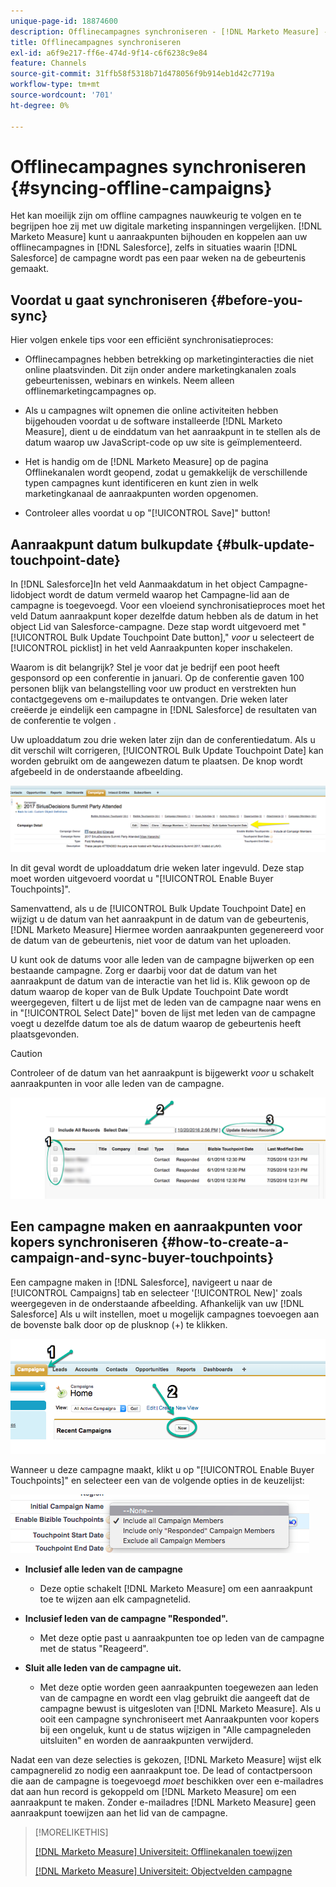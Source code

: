```yaml
---
unique-page-id: 18874600
description: Offlinecampagnes synchroniseren - [!DNL Marketo Measure] - Productdocumentatie
title: Offlinecampagnes synchroniseren
exl-id: a6f9e217-ff6e-474d-9f14-c6f6238c9e84
feature: Channels
source-git-commit: 31ffb58f5318b71d478056f9b914eb1d42c7719a
workflow-type: tm+mt
source-wordcount: '701'
ht-degree: 0%

---
```


# Offlinecampagnes synchroniseren {#syncing-offline-campaigns}

Het kan moeilijk zijn om offline campagnes nauwkeurig te volgen en te begrijpen hoe zij met uw digitale marketing inspanningen vergelijken. [!DNL Marketo Measure] kunt u aanraakpunten bijhouden en koppelen aan uw offlinecampagnes in [!DNL Salesforce], zelfs in situaties waarin [!DNL Salesforce] de campagne wordt pas een paar weken na de gebeurtenis gemaakt.

## Voordat u gaat synchroniseren {#before-you-sync}

Hier volgen enkele tips voor een efficiënt synchronisatieproces:

* Offlinecampagnes hebben betrekking op marketinginteracties die niet online plaatsvinden. Dit zijn onder andere marketingkanalen zoals gebeurtenissen, webinars en winkels. Neem alleen offlinemarketingcampagnes op.
* Als u campagnes wilt opnemen die online activiteiten hebben bijgehouden voordat u de software installeerde [!DNL Marketo Measure], dient u de einddatum van het aanraakpunt in te stellen als de datum waarop uw JavaScript-code op uw site is geïmplementeerd.
* Het is handig om de [!DNL Marketo Measure] op de pagina Offlinekanalen wordt geopend, zodat u gemakkelijk de verschillende typen campagnes kunt identificeren en kunt zien in welk marketingkanaal de aanraakpunten worden opgenomen.

* Controleer alles voordat u op &quot;[!UICONTROL Save]&quot; button!

## Aanraakpunt datum bulkupdate {#bulk-update-touchpoint-date}

In [!DNL Salesforce]In het veld Aanmaakdatum in het object Campagne-lidobject wordt de datum vermeld waarop het Campagne-lid aan de campagne is toegevoegd. Voor een vloeiend synchronisatieproces moet het veld Datum aanraakpunt koper dezelfde datum hebben als de datum in het object Lid van Salesforce-campagne. Deze stap wordt uitgevoerd met &quot;[!UICONTROL Bulk Update Touchpoint Date button],&quot; _voor_ u selecteert de [!UICONTROL picklist] in het veld Aanraakpunten koper inschakelen.

Waarom is dit belangrijk? Stel je voor dat je bedrijf een poot heeft gesponsord op een conferentie in januari. Op de conferentie gaven 100 personen blijk van belangstelling voor uw product en verstrekten hun contactgegevens om e-mailupdates te ontvangen. Drie weken later creëerde je eindelijk een campagne in [!DNL Salesforce] de resultaten van de conferentie te volgen .

Uw uploaddatum zou drie weken later zijn dan de conferentiedatum. Als u dit verschil wilt corrigeren, [!UICONTROL Bulk Update Touchpoint Date] kan worden gebruikt om de aangewezen datum te plaatsen. De knop wordt afgebeeld in de onderstaande afbeelding.

![](assets/1-3.png)

In dit geval wordt de uploaddatum drie weken later ingevuld. Deze stap moet worden uitgevoerd voordat u &quot;[!UICONTROL Enable Buyer Touchpoints]&quot;.

Samenvattend, als u de [!UICONTROL Bulk Update Touchpoint Date] en wijzigt u de datum van het aanraakpunt in de datum van de gebeurtenis, [!DNL Marketo Measure] Hiermee worden aanraakpunten gegenereerd voor de datum van de gebeurtenis, niet voor de datum van het uploaden.

U kunt ook de datums voor alle leden van de campagne bijwerken op een bestaande campagne. Zorg er daarbij voor dat de datum van het aanraakpunt de datum van de interactie van het lid is. Klik gewoon op de datum waarop de koper van de Bulk Update Touchpoint Date wordt weergegeven, filtert u de lijst met de leden van de campagne naar wens en in &quot;[!UICONTROL Select Date]&quot; boven de lijst met leden van de campagne voegt u dezelfde datum toe als de datum waarop de gebeurtenis heeft plaatsgevonden.

>[!CAUTION]
>
>Controleer of de datum van het aanraakpunt is bijgewerkt _voor_ u schakelt aanraakpunten in voor alle leden van de campagne.

![](assets/2-3.png)

## Een campagne maken en aanraakpunten voor kopers synchroniseren {#how-to-create-a-campaign-and-sync-buyer-touchpoints}

Een campagne maken in [!DNL Salesforce], navigeert u naar de [!UICONTROL Campaigns] tab en selecteer &#39;[!UICONTROL New]&#39; zoals weergegeven in de onderstaande afbeelding. Afhankelijk van uw [!DNL Salesforce] Als u wilt instellen, moet u mogelijk campagnes toevoegen aan de bovenste balk door op de plusknop (+) te klikken.

![](assets/3-3.png)

Wanneer u deze campagne maakt, klikt u op &quot;[!UICONTROL Enable Buyer Touchpoints]&quot; en selecteer een van de volgende opties in de keuzelijst:

![](assets/4-3.png)

* **Inclusief alle leden van de campagne**
   * Deze optie schakelt [!DNL Marketo Measure] om een aanraakpunt toe te wijzen aan elk campagnetelid.

* **Inclusief leden van de campagne &quot;Responded&quot;.**
   * Met deze optie past u aanraakpunten toe op leden van de campagne met de status &quot;Reageerd&quot;.

* **Sluit alle leden van de campagne uit.**
   * Met deze optie worden geen aanraakpunten toegewezen aan leden van de campagne en wordt een vlag gebruikt die aangeeft dat de campagne bewust is uitgesloten van [!DNL Marketo Measure]. Als u ooit een campagne synchroniseert met Aanraakpunten voor kopers bij een ongeluk, kunt u de status wijzigen in &quot;Alle campagneleden uitsluiten&quot; en worden de aanraakpunten verwijderd.

Nadat een van deze selecties is gekozen, [!DNL Marketo Measure] wijst elk campagnerelid zo nodig een aanraakpunt toe. De lead of contactpersoon die aan de campagne is toegevoegd _moet_ beschikken over een e-mailadres dat aan hun record is gekoppeld om [!DNL Marketo Measure] om een aanraakpunt te maken. Zonder e-mailadres [!DNL Marketo Measure] geen aanraakpunt toewijzen aan het lid van de campagne.

>[!MORELIKETHIS]
>
>[[!DNL Marketo Measure] Universiteit: Offlinekanalen toewijzen](https://universityonline.marketo.com/courses/bizible-fundamentals-channel-management/#/page/5c630eca34d9f0367662b77f)
>
>[[!DNL Marketo Measure] Universiteit: Objectvelden campagne](https://universityonline.marketo.com/courses/bizible-fundamentals-channel-management/#/page/5c63007334d9f0367662b758)
